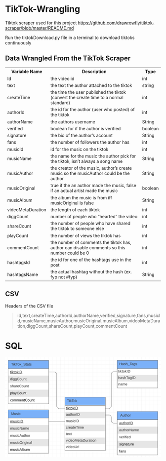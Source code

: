 # TikTok-Wrangling
Tiktok scraper used for this project
https://github.com/drawrowfly/tiktok-scraper/blob/master/README.md

Run the tiktokDownload.py file in a terminal to download tiktoks continuously


## Data Wrangled From the TikTok Scraper
<table>
    <tr>
        <th>Variable Name</th>
        <th>Description</th>
        <th>Type</th>
    </tr>
    <tr>
        <td>Id</td>
        <td>the video id</td>																					
        <td>int</td>   
    </tr>
    <tr>
        <td>text</td>
        <td>the text the author attached to the tiktok</td>																					
        <td>string</td>   
    </tr>
    <tr>
        <td>createTime</td>
        <td>the time the user published the tiktok (convert the create time to a normal standard)</td>																					
        <td>int</td>   
    </tr>
    <tr>
        <td>authorId</td>
        <td>the id for the author (user who posted) of the tiktok</td>																					
        <td>int</td>   
    </tr>
    <tr>
        <td>authorName</td>
        <td>the authors username</td>																					
        <td>String</td>   
    </tr>
    <tr>
        <td>verified</td>
        <td>boolean for if the author is verified</td>																					
        <td>boolean</td>   
    </tr>
    <tr>
        <td>signature</td>
        <td>the bio of the author’s account</td>																					
        <td>String</td>   
    </tr>
    <tr>
        <td>fans</td>
        <td>the number of followers the author has</td>																					
        <td>int</td>   
    </tr>
    <tr>
        <td>musicId</td>
        <td>id for the music on the tiktok</td>																					
        <td>int</td>   
    </tr>
    <tr>
        <td>musicName</td>
        <td>the name for the music the author pick for the tiktok, isn’t always a song name	</td>																					
        <td>String</td>   
    </tr>
    <tr>
        <td>musicAuthor</td>
        <td>the creator of the music, author’s create music so the musicAuthor could be the author</td>																					
        <td>String</td>   
    </tr>
    <tr>
        <td>musicOriginal</td>
        <td>true if the an author made the music, false if an actual artist made the music</td>																					
        <td>boolean</td>   
    </tr>
    <tr>
        <td>musicAlbum</td>
        <td>the album the music is from iff musicOriginal is false</td>																					
        <td>String</td>   
    </tr>
    <tr>
        <td>videoMetaDuration</td>
        <td>the length of each tiktok</td>																					
        <td>int</td>   
    </tr>
    <tr>
        <td>diggCount</td>
        <td>number of people who “hearted” the video</td>																					
        <td>int</td>   
    </tr>
    <tr>
        <td>shareCount</td>
        <td>the number of people who have shared the tiktok to someone else</td>																					
        <td>int</td>   
    </tr>
    <tr>
        <td>playCount</td>
        <td>the number of views the tiktok has</td>																					
        <td>int</td>   
    </tr>
    <tr>
        <td>commentCount</td>
        <td>the number of comments the tiktok has, author can disable comments so this number could be 0</td>																					
        <td>int</td>   
    </tr>
    <tr>
        <td>hashtagsId</td>
        <td>the id for one of the hashtags use in the post</td>																					
        <td>int</td>   
    </tr>
    <tr>
        <td>hashtagsName</td>
        <td>the actual hashtag without the hash (ex. fyp not #fyp)</td>																					
        <td>String</td>   
    </tr>
</table>

## CSV
Headers of the CSV file
>id,text,createTime,authorId,authorName,verified,signature,fans,musicId,musicName,musicAuthor,musicOriginal,musicAlbum,videoMetaDuration,diggCount,shareCount,playCount,commentCount


# SQL
![](TikTokSchema.png)